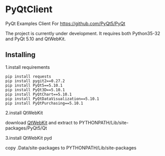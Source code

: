 # PyQtClient

PyQt Examples Client For https://github.com/PyQt5/PyQt

The project is currently under development. It requires both Python35-32 and PyQt 5.10 and QtWebKit.

## Installing

1.install requirements
```
pip install requests
pip install pygit2==0.27.2
pip install PyQt5==5.10.1
pip install PyQt3D==5.10.1
pip install PyQtChart==5.10.1
pip install PyQtDataVisualization==5.10.1
pip install PyQtPurchasing==5.10.1
```

2.install QtWebKit

download [QtWebKit](https://github.com/annulen/webkit/releases/) and extract to PYTHONPATH/Lib/site-packages/PyQt5/Qt

3.install QtWebKit pyd

copy .Data/site-packages to PYTHONPATH/Lib/site-packages